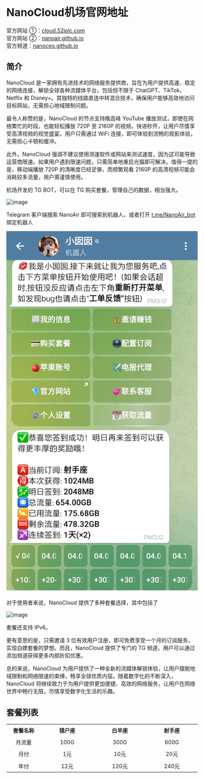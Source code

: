 # NanoCloud机场官网地址

官方网站 ①：[cloud.52iplc.com](https://cloud.52iplc.com)  
官方网站 ②：[nanoair.github.io](https://nanoair.github.io)  
官方频道：[nanoceo.github.io](https://nanoceo.github.io)

## 简介

NanoCloud 是一家拥有先进技术的网络服务提供商，旨在为用户提供高速、稳定的网络连接，解锁全球各种流媒体平台，包括但不限于 ChatGPT、TikTok、Netflix 和 Disney+。其独特的线路直连中转混合技术，确保用户能够高效地访问目标网站，无需担心地域限制问题。

最令人称赞的是，NanoCloud 的节点支持晚高峰 YouTube 播放测试，即使在网络繁忙的时段，也能轻松播放 720P 至 2160P 的视频，快进秒开，让用户尽情享受高清视频的视觉盛宴。用户只需通过 WiFi 连接，即可体验到流畅的观影体验，无需担心卡顿和缓冲。

此外，NanoCloud 强调不建议使用测速软件或网站来测试速度，因为这可能导致运营商限速。如果用户遇到限速问题，只需简单地重启光猫即可解决。值得一提的是，移动端播放 720P 的清晰度已经足够，而频繁观看 2160P 的高清视频可能会消耗较多流量，用户需谨慎使用。

机场开发的 TG BOT，可以在 TG 购买套餐，管理自己的数据，相当强大。

![image]()

Telegram 客户端搜索 NanoAir 即可搜索到机器人，或者打开 [t.me/NanoAir_bot](https://t.me/NanoAir_bot) 绑定机器人

![image](https://raw.githubusercontent.com/NanoCloudAir/NanoCloud/refs/heads/main/nanocloud-1.jpg)

对于使用者来说，NanoCloud 提供了多种套餐选择，其中包括了

![image]()

套餐还支持 IPv6。

更有意思的是，只需邀请 3 位有效用户注册，即可免费享受一个月的订阅服务，实现白嫖套餐的梦想。而且，NanoCloud 提供了专门的 TG 频道，用户可以通过添加频道获得更多内部折扣优惠。

总的来说，NanoCloud 为用户提供了一种全新的流媒体解锁体验，让用户摆脱地域限制和网络限速的束缚，畅享全球优质内容。随着数字化的不断深入，NanoCloud 将继续致力于为用户提供更加便捷、高效的网络服务，让用户在网络世界中畅行无阻，尽情享受数字化生活的乐趣。

## 套餐列表

<table style="border-collapse: collapse; width: 100%; height: 201px;">
<tbody>
<tr style="height: 26px;">
<td style="width: 11.2726%; text-align: center; height: 26px;"><strong>套餐名称</strong></td>
<td style="width: 17.2596%; text-align: center; height: 26px;"><strong>猎户座</strong></td>
<td style="width: 17.1843%; text-align: center; height: 26px;"><strong>白羊座</strong></td>
<td style="width: 16.8587%; text-align: center; height: 26px;"><strong>射手座</strong></td>
</tr>
<tr style="height: 26px;">
<td style="width: 11.2726%; text-align: center; height: 26px;">月流量</td>
<td style="width: 17.2596%; text-align: center; height: 26px;">100G</td>
<td style="width: 17.1843%; text-align: center; height: 26px;">300G</td>
<td style="width: 16.8587%; text-align: center; height: 26px;">600G</td>
</tr>
<tr style="height: 26px;">
<td style="width: 11.2726%; text-align: center; height: 26px;">月付</td>
<td style="width: 17.2596%; text-align: center; height: 26px;">1元</td>
<td style="width: 17.1843%; text-align: center; height: 26px;">10元</td>
<td style="width: 16.8587%; text-align: center; height: 26px;">20元</td>
</tr>
<tr style="height: 26px;">
<td style="width: 11.2726%; text-align: center; height: 26px;">年付</td>
<td style="width: 17.2596%; text-align: center; height: 26px;">12元</td>
<td style="width: 17.1843%; text-align: center; height: 26px;">120元</td>
<td style="width: 16.7585%; text-align: center;">240元</td>
</tr>
</tbody>
</table>
